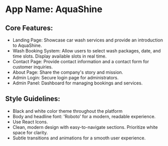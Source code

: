 # **App Name**: AquaShine

## Core Features:

- Landing Page: Showcase car wash services and provide an introduction to AquaShine.
- Wash Booking System: Allow users to select wash packages, date, and time slots. Display available slots in real time.
- Contact Page: Provide contact information and a contact form for customer inquiries.
- About Page: Share the company's story and mission.
- Admin Login: Secure login page for administrators.
- Admin Panel: Dashboard for managing bookings and services.

## Style Guidelines:

- Black and white color theme throughout the platform
- Body and headline font: 'Roboto' for a modern, readable experience.
- Use React Icons.
- Clean, modern design with easy-to-navigate sections. Prioritize white space for clarity.
- Subtle transitions and animations for a smooth user experience.